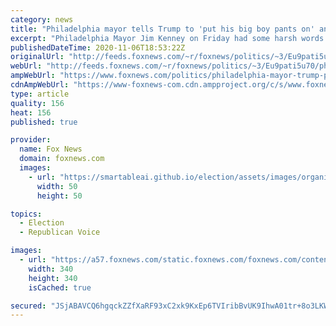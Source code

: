 ```yaml
---
category: news
title: "Philadelphia mayor tells Trump to 'put his big boy pants on' and concede, even as key states remain uncalled"
excerpt: "Philadelphia Mayor Jim Kenney on Friday had some harsh words for President Trump, urging him to “put his big boy pants on” and “acknowledge the fact that he lost,” despite races not being called in key battleground states, including Pennsylvania, and neither he nor Democratic nominee Joe Biden having"
publishedDateTime: 2020-11-06T18:53:22Z
originalUrl: "http://feeds.foxnews.com/~r/foxnews/politics/~3/Eu9pati5u70/philadelphia-mayor-trump-put-his-big-boy-pants-on-concede"
webUrl: "http://feeds.foxnews.com/~r/foxnews/politics/~3/Eu9pati5u70/philadelphia-mayor-trump-put-his-big-boy-pants-on-concede"
ampWebUrl: "https://www.foxnews.com/politics/philadelphia-mayor-trump-put-his-big-boy-pants-on-concede.amp"
cdnAmpWebUrl: "https://www-foxnews-com.cdn.ampproject.org/c/s/www.foxnews.com/politics/philadelphia-mayor-trump-put-his-big-boy-pants-on-concede.amp"
type: article
quality: 156
heat: 156
published: true

provider:
  name: Fox News
  domain: foxnews.com
  images:
    - url: "https://smartableai.github.io/election/assets/images/organizations/foxnews.com-50x50.jpg"
      width: 50
      height: 50

topics:
  - Election
  - Republican Voice

images:
  - url: "https://a57.foxnews.com/static.foxnews.com/foxnews.com/content/uploads/2020/10/340/340/brooke-singman-headshot.jpg?ve=1&tl=1"
    width: 340
    height: 340
    isCached: true

secured: "JSjABAVCQ6hgqckZZfXaRF93xC2xk9KxEp6TVIribBvUK9IhwA01tr+8o3LKWnrfl8+rcNLhDgOnTClIMHYKovL2MibDX1BIlTeS5ww+1NdeezwgEk71WYDHqJcf9jYt/LHCDLW70wM3V+JG7Lx9H6aiYqefAkX4ib7zWSU5uUTuSzE6UE9zz7esF2RDdQu7XTN7L6eTwXCK9AkXoeWnsTABn8D0RTqPx8w7fsAQjoTIbjKhghsc1dxnw0qAodJ5hztzuVRlye7vJnVmsIkrVXA1Uj/50WTILHpGVfB955WsUTaHazZYV6qSa7Z2tjfiXrQAz82qh25VaJsCNVDzWB4kdYPPh9jhI2qE3glmoo0=;umfqYdxWrIyX2AhSbBX6kw=="
---
```


